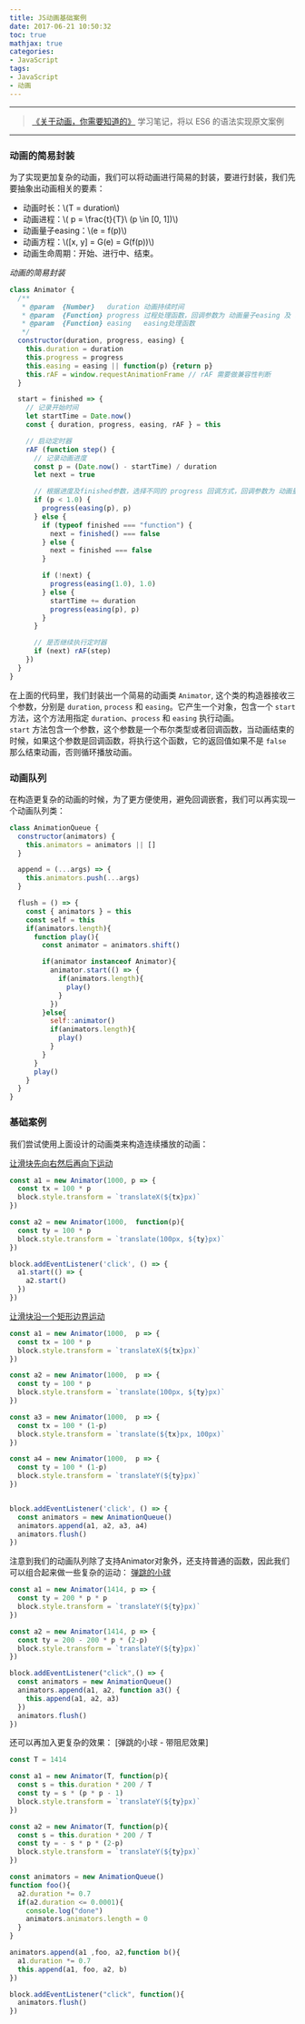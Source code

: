 ```yaml
---
title: JS动画基础案例
date: 2017-06-21 10:50:32
toc: true
mathjax: true
categories:
- JavaScript
tags:
- JavaScript
- 动画
---
```


-------

> [《关于动画，你需要知道的》](https://www.h5jun.com/post/animations-you-should-know.html?from=singlemessage&isappinstalled=0) 学习笔记，将以 ES6 的语法实现原文案例

-------

### 动画的简易封装

为了实现更加复杂的动画，我们可以将动画进行简易的封装，要进行封装，我们先要抽象出动画相关的要素：
* 动画时长：\\(T = duration\\)
* 动画进程：\\( p = \frac{t}{T}\  \(p \in [0, 1])\\)
* 动画量子easing：\\(e = f(p)\\)
* 动画方程：\\([x, y] = G(e) = G(f(p))\\)
* 动画生命周期：开始、进行中、结束。

_动画的简易封装_
```javascript
class Animator {
  /**
   * @param  {Number}   duration 动画持续时间
   * @param  {Function} progress 过程处理函数，回调参数为 动画量子easing 及 动画进度 p
   * @param  {Function} easing   easing处理函数
   */
  constructor(duration, progress, easing) {
    this.duration = duration
    this.progress = progress
    this.easing = easing || function(p) {return p}
    this.rAF = window.requestAnimationFrame // rAF 需要做兼容性判断
  }

  start = finished => {
    // 记录开始时间
    let startTime = Date.now()
    const { duration, progress, easing, rAF } = this

    // 启动定时器
    rAF (function step() {
      // 记录动画进度
      const p = (Date.now() - startTime) / duration
      let next = true

      // 根据进度及finished参数，选择不同的 progress 回调方式，回调参数为 动画量子easing 及 动画进度 p
      if (p < 1.0) {
        progress(easing(p), p)
      } else {
        if (typeof finished === "function") {
          next = finished() === false
        } else {
          next = finished === false
        }

        if (!next) {
          progress(easing(1.0), 1.0)
        } else {
          startTime += duration
          progress(easing(p), p)
        }
      }

      // 是否继续执行定时器
      if (next) rAF(step)
    })
  }
}
```
在上面的代码里，我们封装出一个简易的动画类 `Animator`, 这个类的构造器接收三个参数，分别是 `duration`, `process` 和 `easing`。它产生一个对象，包含一个 `start` 方法，这个方法用指定 `duration`、`process` 和 `easing` 执行动画。  
`start` 方法包含一个参数，这个参数是一个布尔类型或者回调函数，当动画结束的时候，如果这个参数是回调函数，将执行这个函数，它的返回值如果不是 `false` 那么结束动画，否则循环播放动画。

### 动画队列
在构造更复杂的动画的时候，为了更方便使用，避免回调嵌套，我们可以再实现一个动画队列类：
```javascript
class AnimationQueue {
  constructor(animators) {
    this.animators = animators || []
  }

  append = (...args) => {
    this.animators.push(...args)
  }

  flush = () => {
    const { animators } = this
    const self = this
    if(animators.length){
      function play(){
        const animator = animators.shift()

        if(animator instanceof Animator){
          animator.start(() => {
            if(animators.length){
              play()
            }
          })
        }else{
          self::animator()
          if(animators.length){
            play()
          }
        }
      }
      play()
    }
  }
}
```

### 基础案例
我们尝试使用上面设计的动画类来构造连续播放的动画：

[让滑块先向右然后再向下运动](https://jsfiddle.net/Amu_xh/3uvpLj2z/2/)
```javascript
const a1 = new Animator(1000, p => {
  const tx = 100 * p
  block.style.transform = `translateX(${tx}px)`   
})

const a2 = new Animator(1000,  function(p){
  const ty = 100 * p
  block.style.transform = `translate(100px, ${ty}px)`   
})

block.addEventListener('click', () => {
  a1.start(() => {
    a2.start()
  })
})
```

[让滑块沿一个矩形边界运动](https://jsfiddle.net/Amu_xh/q8fycj2p/)
```javascript
const a1 = new Animator(1000,  p => {
  const tx = 100 * p
  block.style.transform = `translateX(${tx}px)`     
})

const a2 = new Animator(1000,  p => {
  const ty = 100 * p
  block.style.transform = `translate(100px, ${ty}px)`     
})

const a3 = new Animator(1000,  p => {
  const tx = 100 * (1-p)
  block.style.transform = `translate(${tx}px, 100px)`     
})

const a4 = new Animator(1000,  p => {
  const ty = 100 * (1-p)
  block.style.transform = `translateY(${ty}px)`     
})


block.addEventListener('click', () => {
  const animators = new AnimationQueue()
  animators.append(a1, a2, a3, a4)
  animators.flush()
})
```

注意到我们的动画队列除了支持Animator对象外，还支持普通的函数，因此我们可以组合起来做一些复杂的运动：
[弹跳的小球](https://jsfiddle.net/Amu_xh/41Lwknxs/)
```javascript
const a1 = new Animator(1414, p => {
  const ty = 200 * p * p
  block.style.transform = `translateY(${ty}px)`     
})

const a2 = new Animator(1414, p => {
  const ty = 200 - 200 * p * (2-p)
  block.style.transform = `translateY(${ty}px)`     
})

block.addEventListener("click",() => {
  const animators = new AnimationQueue()
  animators.append(a1, a2, function a3() {
    this.append(a1, a2, a3)
  })
  animators.flush()
})
```

还可以再加入更复杂的效果：
[弹跳的小球 - 带阻尼效果]
```javascript
const T = 1414

const a1 = new Animator(T, function(p){
  const s = this.duration * 200 / T
  const ty = s * (p * p - 1)
  block.style.transform = `translateY(${ty}px)`     
})

const a2 = new Animator(T, function(p){
  const s = this.duration * 200 / T
  const ty = - s * p * (2-p)
  block.style.transform = `translateY(${ty}px)`     
})

const animators = new AnimationQueue()
function foo(){
  a2.duration *= 0.7
  if(a2.duration <= 0.0001){
    console.log("done")
    animators.animators.length = 0
  }
}

animators.append(a1 ,foo, a2,function b(){
  a1.duration *= 0.7
  this.append(a1, foo, a2, b)
})

block.addEventListener("click", function(){
  animators.flush()
})
```
